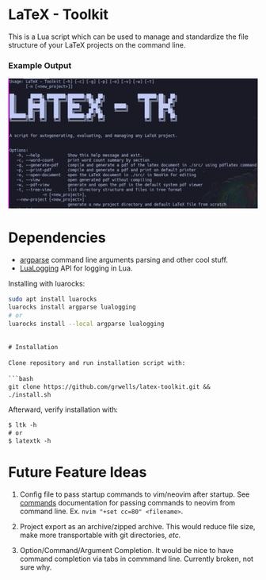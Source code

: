 # LaTeX - Toolkit

This is a Lua script which can be used to manage and standardize the file structure of your LaTeX projects on the command line.

### Example Output

![help options](images/help_output.png)

# Dependencies
- [argparse](https://luarocks.org/modules/argparse/argparse) command line arguments parsing and other cool stuff.
- [LuaLogging](https://lunarmodules.github.io/lualogging/) API for logging in Lua.

Installing with luarocks:

```bash
sudo apt install luarocks 
luarocks install argparse lualogging
# or 
luarocks install --local argparse lualogging
```
```

# Installation

Clone repository and run installation script with:

```bash
git clone https://github.com/grwells/latex-toolkit.git &&
./install.sh
```

Afterward, verify installation with:

```
$ ltk -h
# or
$ latextk -h
```

# Future Feature Ideas
1. Config file to pass startup commands to vim/neovim after startup. See [commands](https://neovim.io/doc/user/starting.html) documentation for passing commands to neovim from command line. Ex. `nvim "+set cc=80" <filename>`.

2. Project export as an archive/zipped archive. This would reduce file size, make more transportable with git directories, _etc._

3. Option/Command/Argument Completion. It would be nice to have command completion via tabs in commmand line. Currently broken, not sure why.

